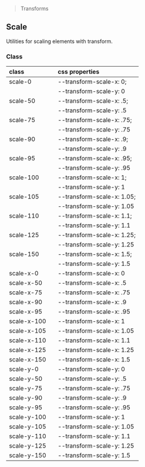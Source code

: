> Transforms

## Scale

Utilities for scaling elements with transform.

### Class

| class |  | css properties |
|:--|:--|:--|
| scale-0 |  | --transform-scale-x: 0; |
|  |  | --transform-scale-y: 0 |
| scale-50 |  | --transform-scale-x: .5; |
|  |  | --transform-scale-y: .5 |
| scale-75 |  | --transform-scale-x: .75; |
|  |  | --transform-scale-y: .75 |
| scale-90 |  | --transform-scale-x: .9; |
|  |  | --transform-scale-y: .9 |
| scale-95 |  | --transform-scale-x: .95; |
|  |  | --transform-scale-y: .95 |
| scale-100 |  | --transform-scale-x: 1; |
|  |  | --transform-scale-y: 1 |
| scale-105 |  | --transform-scale-x: 1.05; |
|  |  | --transform-scale-y: 1.05 |
| scale-110 |  | --transform-scale-x: 1.1; |
|  |  | --transform-scale-y: 1.1 |
| scale-125 |  | --transform-scale-x: 1.25; |
|  |  | --transform-scale-y: 1.25 |
| scale-150 |  | --transform-scale-x: 1.5; |
|  |  | --transform-scale-y: 1.5 |
| scale-x-0 |  | --transform-scale-x: 0 |
| scale-x-50 |  | --transform-scale-x: .5 |
| scale-x-75 |  | --transform-scale-x: .75 |
| scale-x-90 |  | --transform-scale-x: .9 |
| scale-x-95 |  | --transform-scale-x: .95 |
| scale-x-100 |  | --transform-scale-x: 1 |
| scale-x-105 |  | --transform-scale-x: 1.05 |
| scale-x-110 |  | --transform-scale-x: 1.1 |
| scale-x-125 |  | --transform-scale-x: 1.25 |
| scale-x-150 |  | --transform-scale-x: 1.5 |
| scale-y-0 |  | --transform-scale-y: 0 |
| scale-y-50 |  | --transform-scale-y: .5 |
| scale-y-75 |  | --transform-scale-y: .75 |
| scale-y-90 |  | --transform-scale-y: .9 |
| scale-y-95 |  | --transform-scale-y: .95 |
| scale-y-100 |  | --transform-scale-y: 1 |
| scale-y-105 |  | --transform-scale-y: 1.05 |
| scale-y-110 |  | --transform-scale-y: 1.1 |
| scale-y-125 |  | --transform-scale-y: 1.25 |
| scale-y-150 |  | --transform-scale-y: 1.5 |
